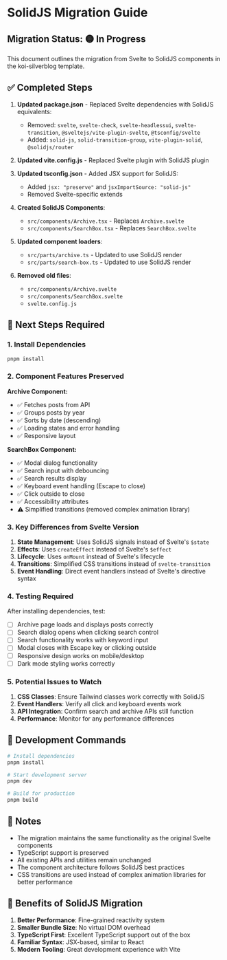 # SolidJS Migration Guide

## Migration Status: 🟡 In Progress

This document outlines the migration from Svelte to SolidJS components in the koi-silverblog template.

## ✅ Completed Steps

1. **Updated package.json** - Replaced Svelte dependencies with SolidJS equivalents:
   - Removed: `svelte`, `svelte-check`, `svelte-headlessui`, `svelte-transition`, `@sveltejs/vite-plugin-svelte`, `@tsconfig/svelte`
   - Added: `solid-js`, `solid-transition-group`, `vite-plugin-solid`, `@solidjs/router`

2. **Updated vite.config.js** - Replaced Svelte plugin with SolidJS plugin

3. **Updated tsconfig.json** - Added JSX support for SolidJS:
   - Added `jsx: "preserve"` and `jsxImportSource: "solid-js"`
   - Removed Svelte-specific extends

4. **Created SolidJS Components**:
   - `src/components/Archive.tsx` - Replaces `Archive.svelte`
   - `src/components/SearchBox.tsx` - Replaces `SearchBox.svelte`

5. **Updated component loaders**:
   - `src/parts/archive.ts` - Updated to use SolidJS render
   - `src/parts/search-box.ts` - Updated to use SolidJS render

6. **Removed old files**:
   - `src/components/Archive.svelte`
   - `src/components/SearchBox.svelte`
   - `svelte.config.js`

## 🔄 Next Steps Required

### 1. Install Dependencies
```bash
pnpm install
```

### 2. Component Features Preserved

**Archive Component:**
- ✅ Fetches posts from API
- ✅ Groups posts by year
- ✅ Sorts by date (descending)
- ✅ Loading states and error handling
- ✅ Responsive layout

**SearchBox Component:**
- ✅ Modal dialog functionality
- ✅ Search input with debouncing
- ✅ Search results display
- ✅ Keyboard event handling (Escape to close)
- ✅ Click outside to close
- ✅ Accessibility attributes
- ⚠️ Simplified transitions (removed complex animation library)

### 3. Key Differences from Svelte Version

1. **State Management**: Uses SolidJS signals instead of Svelte's `$state`
2. **Effects**: Uses `createEffect` instead of Svelte's `$effect`
3. **Lifecycle**: Uses `onMount` instead of Svelte's lifecycle
4. **Transitions**: Simplified CSS transitions instead of `svelte-transition`
5. **Event Handling**: Direct event handlers instead of Svelte's directive syntax

### 4. Testing Required

After installing dependencies, test:
- [ ] Archive page loads and displays posts correctly
- [ ] Search dialog opens when clicking search control
- [ ] Search functionality works with keyword input
- [ ] Modal closes with Escape key or clicking outside
- [ ] Responsive design works on mobile/desktop
- [ ] Dark mode styling works correctly

### 5. Potential Issues to Watch

1. **CSS Classes**: Ensure Tailwind classes work correctly with SolidJS
2. **Event Handlers**: Verify all click and keyboard events work
3. **API Integration**: Confirm search and archive APIs still function
4. **Performance**: Monitor for any performance differences

## 🔧 Development Commands

```bash
# Install dependencies
pnpm install

# Start development server
pnpm dev

# Build for production
pnpm build
```

## 📝 Notes

- The migration maintains the same functionality as the original Svelte components
- TypeScript support is preserved
- All existing APIs and utilities remain unchanged
- The component architecture follows SolidJS best practices
- CSS transitions are used instead of complex animation libraries for better performance

## 🚀 Benefits of SolidJS Migration

1. **Better Performance**: Fine-grained reactivity system
2. **Smaller Bundle Size**: No virtual DOM overhead
3. **TypeScript First**: Excellent TypeScript support out of the box
4. **Familiar Syntax**: JSX-based, similar to React
5. **Modern Tooling**: Great development experience with Vite
